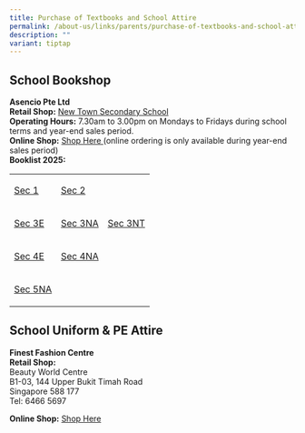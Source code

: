 ```yaml
---
title: Purchase of Textbooks and School Attire
permalink: /about-us/links/parents/purchase-of-textbooks-and-school-attire/
description: ""
variant: tiptap
---
```

<h2>School Bookshop</h2>
<p><strong>Asencio Pte Ltd</strong>
<br><strong>Retail Shop:</strong>  <a href="https://www.newtownsec.moe.edu.sg/about-us/contact-us/" rel="noopener nofollow" target="_blank">New Town Secondary School</a>
<br><strong>Operating Hours:</strong> 7.30am to 3.00pm on Mondays to Fridays
during school terms and year-end sales period.
<br><strong>Online Shop:</strong>  <a href="https://asencio.com.sg/" rel="noopener nofollow" target="_blank">Shop Here </a>(online ordering is only available
during year-end sales period)
<br><strong>Booklist 2025:</strong>
</p>
<table style="minWidth: 75px">
<colgroup>
<col>
<col>
<col>
</colgroup>
<tbody>
<tr>
<td rowspan="1" colspan="1">
<p><a href="/files/Booklist/Booklist_2025_NTSS__Final__S1_v2.pdf" rel="noopener nofollow" target="_blank">Sec 1</a>
</p>
</td>
<td rowspan="1" colspan="1">
<p><a href="/files/Booklist/Booklist_2025_NTSS__Final__S2_v2.pdf" rel="noopener nofollow" target="_blank">Sec 2</a>
</p>
</td>
<td rowspan="1" colspan="1">
<p></p>
</td>
</tr>
<tr>
<td rowspan="1" colspan="1">
<p><a href="/files/Booklist/Booklist_2025_NTSS__Final__S3E_v2.pdf" rel="noopener nofollow" target="_blank">Sec 3E</a>
</p>
</td>
<td rowspan="1" colspan="1">
<p><a href="/files/Booklist/Booklist_2025_NTSS__Final__S3NA_v2.pdf" rel="noopener nofollow" target="_blank">Sec 3NA</a>
</p>
</td>
<td rowspan="1" colspan="1">
<p><a href="/files/Booklist/Booklist_2025_NTSS__Final__S3NT_v2.pdf" rel="noopener nofollow" target="_blank">Sec 3NT</a>
</p>
</td>
</tr>
<tr>
<td rowspan="1" colspan="1">
<p><a href="/files/Booklist_2025_NTSS__Final__S4E_v2.pdf" rel="noopener nofollow" target="_blank">Sec 4E</a>
</p>
</td>
<td rowspan="1" colspan="1">
<p><a href="/files/Booklist_2025_NTSS__Final__S4NA_v2.pdf" rel="noopener nofollow" target="_blank">Sec 4NA</a>
</p>
</td>
<td rowspan="1" colspan="1">
<p></p>
</td>
</tr>
<tr>
<td rowspan="1" colspan="1">
<p><a href="/files/Booklist_2025_NTSS__Final__S5NA_v2.pdf" rel="noopener nofollow" target="_blank">Sec 5NA</a>
</p>
</td>
<td rowspan="1" colspan="1">
<p></p>
</td>
<td rowspan="1" colspan="1">
<p></p>
</td>
</tr>
</tbody>
</table>
<h2>School Uniform &amp; PE Attire</h2>
<p><strong>Finest Fashion Centre</strong>
<br><strong>Retail Shop:</strong>
<br>Beauty World Centre
<br>B1-03, 144 Upper Bukit Timah Road
<br>Singapore 588 177
<br>Tel: 6466 5697</p>
<p><strong>Online Shop:</strong>  <a href="https://finestuniform.com/collections/new-town-secondary-school" rel="noopener noreferrer nofollow" target="_blank">Shop Here</a>
</p>